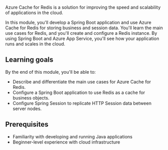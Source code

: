 Azure Cache for Redis is a solution for improving the speed and scalability of applications in the cloud.

In this module, you'll develop a Spring Boot application and use Azure Cache for Redis for storing business and session data. You'll learn the main use cases for Redis, and you'll create and configure a Redis instance. By using Spring Boot and Azure App Service, you'll see how your application runs and scales in the cloud.
## Learning goals

By the end of this module, you'll be able to:

- Describe and differentiate the main use cases for Azure Cache for Redis.
- Configure a Spring Boot application to use Redis as a cache for business objects.
- Configure Spring Session to replicate HTTP Session data between server nodes.

## Prerequisites

- Familiarity with developing and running Java applications
- Beginner-level experience with cloud infrastructure
